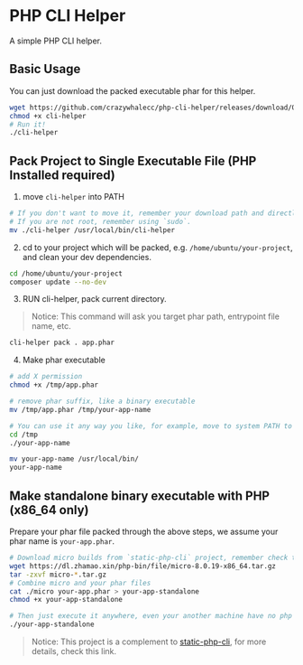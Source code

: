 # PHP CLI Helper

A simple PHP CLI helper.

## Basic Usage

You can just download the packed executable phar for this helper.

```bash
wget https://github.com/crazywhalecc/php-cli-helper/releases/download/0.1.0/cli-helper
chmod +x cli-helper
# Run it!
./cli-helper
```

## Pack Project to Single Executable File (PHP Installed required)

1. move `cli-helper` into PATH 

```bash
# If you don't want to move it, remember your download path and directly execute it with its path.
# If you are not root, remember using `sudo`.
mv ./cli-helper /usr/local/bin/cli-helper
```

2. cd to your project which will be packed, e.g. `/home/ubuntu/your-project`, and clean your dev dependencies.

```bash
cd /home/ubuntu/your-project
composer update --no-dev
```

3. RUN cli-helper, pack current directory.

> Notice: This command will ask you target phar path, entrypoint file name, etc.

```bash
cli-helper pack . app.phar
```

4. Make phar executable

```bash
# add X permission
chmod +x /tmp/app.phar

# remove phar suffix, like a binary executable
mv /tmp/app.phar /tmp/your-app-name

# You can use it any way you like, for example, move to system PATH to execute it directly
cd /tmp
./your-app-name

mv your-app-name /usr/local/bin/
your-app-name
```

## Make standalone binary executable with PHP (x86_64 only)

Prepare your phar file packed through the above steps, we assume your phar name is `your-app.phar`.

```bash
# Download micro builds from `static-php-cli` project, remember check the latest PHP version from `https://dl.zhamao.xin/php-bin/file/` !
wget https://dl.zhamao.xin/php-bin/file/micro-8.0.19-x86_64.tar.gz
tar -zxvf micro-*.tar.gz
# Combine micro and your phar files
cat ./micro your-app.phar > your-app-standalone
chmod +x your-app-standalone

# Then just execute it anywhere, even your another machine have no php environment!
./your-app-standalone
```

> Notice: This project is a complement to [static-php-cli](https://github.com/crazywhalecc/static-php-cli), for more details, check this link.
